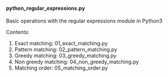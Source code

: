 <h4>python_regular_expressions.py</h4>
<p>Basic operations with the regular expressions module in Python3</p>
<p>Contents:</p>
<ol>
  <li>Exact matching:       01_exact_matching.py</li>
  <li>Pattern matching:     02_pattern_matching.py</li>
  <li>Greedy matching:      03_greedy_matching.py</li>
  <li>Non greedy matching:  04_non_greedy_matching.py</li>
  <li>Matching order:       05_matching_order.py</li>
</ol>
